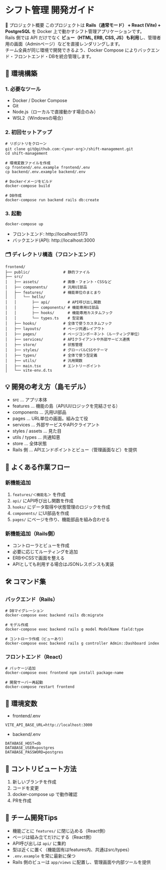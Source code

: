 # シフト管理 開発ガイド
📌 プロジェクト概要
このプロジェクトは **Rails（通常モード） + React (Vite) + PostgreSQL** を Docker 上で動かすシフト管理アプリケーションです。  
Rails 側では API だけでなく **ビュー（HTML, ERB, CSS, JS）も利用**し、管理者用の画面（Adminページ）などを直接レンダリングします。  
チーム全員が同じ環境で開発できるよう、Docker Compose によりバックエンド・フロントエンド・DBを統合管理します。

## 🚀 環境構築
### 1. 必要なツール
- Docker / Docker Compose
- Git
- Node.js（ローカルで直接動かす場合のみ）
- WSL2（Windowsの場合）

### 2. 初回セットアップ
```
# リポジトリをクローン
git clone git@github.com:＜your-org＞/shift-management.git
cd shift-management

# 環境変数ファイルを作成
cp frontend/.env.example frontend/.env
cp backend/.env.example backend/.env

# Dockerイメージをビルド
docker-compose build

# DB作成
docker-compose run backend rails db:create
```

### 3. 起動
```
docker-compose up
```
- フロントエンド: http://localhost:5173
- バックエンド(API): http://localhost:3000

### 🗂 ディレクトリ構造（フロントエンド）
```
frontend/
├── public/               # 静的ファイル
├── src/
│   ├── assets/           # 画像・フォント・CSSなど
│   ├── components/       # 汎用UI部品
│   ├── features/         # 機能単位のまとまり
│   │   └── hello/
│   │       ├── api/        # API呼び出し関数
│   │       ├── components/ # 機能専用UI部品
│   │       ├── hooks/      # 機能専用カスタムフック
│   │       └── types.ts    # 型定義
│   ├── hooks/            # 全体で使うカスタムフック
│   ├── layouts/          # ページ共通レイアウト
│   ├── pages/            # ページコンポーネント（ルーティング単位）
│   ├── services/         # APIクライアントや外部サービス連携
│   ├── store/            # 状態管理
│   ├── styles/           # グローバルCSSやテーマ
│   ├── types/            # 全体で使う型定義
│   ├── utils/            # 汎用関数
│   ├── main.tsx          # エントリーポイント
│   └── vite-env.d.ts
```

## 💡 開発の考え方（島モデル）
- src … アプリ本体
- features … 機能の島（API/UI/ロジックを完結させる）
- components … 汎用UI部品
- pages … URL単位の画面。組み立て役
- services … 外部サービスやAPIクライアント
- styles / assets … 見た目
- utils / types … 共通知恵
- store … 全体状態
- Rails 側 … APIエンドポイントとビュー（管理画面など）を提供

## 🔄 よくある作業フロー
### 新機能追加
1. `features/＜機能名＞` を作成
2. `api/` にAPI呼び出し関数を作成
3. `hooks/` にデータ取得や状態管理のロジックを作成
4. `components/` にUI部品を作成
5. `pages/` にページを作り、機能部品を組み合わせる

### 新機能追加（Rails側）
- コントローラとビューを作成
- 必要に応じてルーティングを追加
- ERBやCSSで画面を整える
- APIとしても利用する場合はJSONレスポンスも実装

## 🛠 コマンド集
### バックエンド（Rails）
```
# DBマイグレーション
docker-compose exec backend rails db:migrate

# モデル作成
docker-compose exec backend rails g model ModelName field:type

# コントローラ作成（ビューあり）
docker-compose exec backend rails g controller Admin::Dashboard index
```

### フロントエンド（React）
```
# パッケージ追加
docker-compose exec frontend npm install package-name

# 開発サーバー再起動
docker-compose restart frontend
```


## 📜 環境変数
- frontend/.env
```
VITE_API_BASE_URL=http://localhost:3000
```

- backend/.env
```
DATABASE_HOST=db
DATABASE_USER=postgres
DATABASE_PASSWORD=postgres
```

## 🤝 コントリビュート方法
1. 新しいブランチを作成
2. コードを変更
3. docker-compose up で動作確認
4. PRを作成

## 🧩 チーム開発Tips
- 機能ごとに `features/` に閉じ込める（React側）
- ページは組み立てだけにする（React側）
- API呼び出しは `api/` に集約
- 型は近くに置く（機能固有はfeatures内、共通はsrc/types）
- `.env.example` を常に最新に保つ
- Rails 側のビューは `app/views` に配置し、管理画面や内部ツールを提供